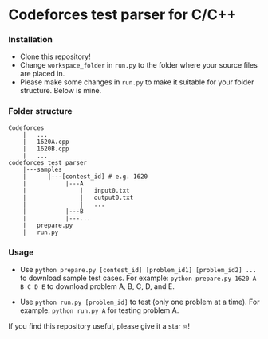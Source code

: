# Codeforces test parser for C/C++
### Installation
* Clone this repository!
* Change ```workspace_folder``` in ```run.py``` to the folder where your source files are placed in.
* Please make some changes in ```run.py``` to make it suitable for your folder structure. Below is mine.

### Folder structure
```
Codeforces
    |   ...
    |   1620A.cpp
    |   1620B.cpp
    |   ...
codeforces_test_parser
    |---samples
    |      |---[contest_id] # e.g. 1620
    |           |---A
    |               |   input0.txt
    |               |   output0.txt
    |               |   ...
    |           |---B
    |           |---...
    |   prepare.py
    |   run.py
```

### Usage
* Use ```python prepare.py [contest_id] [problem_id1] [problem_id2] ...``` to download sample test cases.
For example: ```python prepare.py 1620 A B C D E``` to download problem A, B, C, D, and E.

* Use ```python run.py [problem_id]``` to test (only one problem at a time).
For example: ```python run.py A``` for testing problem A.

If you find this repository useful, please give it a star :star:!
